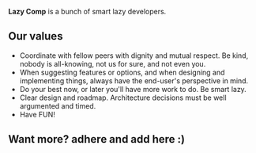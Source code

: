 **Lazy Comp** is a bunch of smart lazy developers.

## Our values

- Coordinate with fellow peers with dignity and mutual respect. Be kind, nobody is all-knowing, not us for sure, and not even you.
- When suggesting features or options, and when designing and implementing things, always have the end-user's perspective in mind.
- Do your best now, or later you'll have more work to do. Be smart lazy.
- Clear design and roadmap. Architecture decisions must be well argumented and timed.
- Have FUN!

## Want more? adhere and add here :)

